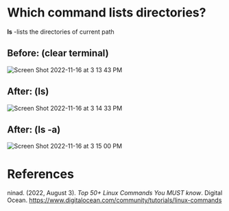 # Which command lists directories?

**ls** -lists the directories of current path 


## Before: (clear terminal)
![Screen Shot 2022-11-16 at 3 13 43 PM](https://user-images.githubusercontent.com/109105989/202284609-b47bf2b8-5fac-44e6-85a6-053ef3a28b90.png)

## After: (ls) 
![Screen Shot 2022-11-16 at 3 14 33 PM](https://user-images.githubusercontent.com/109105989/202284785-2d7cb72f-24a2-46c9-bd1e-5efd68e106c6.png)

## After: (ls -a) 
![Screen Shot 2022-11-16 at 3 15 00 PM](https://user-images.githubusercontent.com/109105989/202284874-3be22eba-1799-493f-9357-8ef964bd00e0.png)




# References 
ninad. (2022, August 3). *Top 50+ Linux Commands You MUST know*. Digital Ocean. <https://www.digitalocean.com/community/tutorials/linux-commands> 
